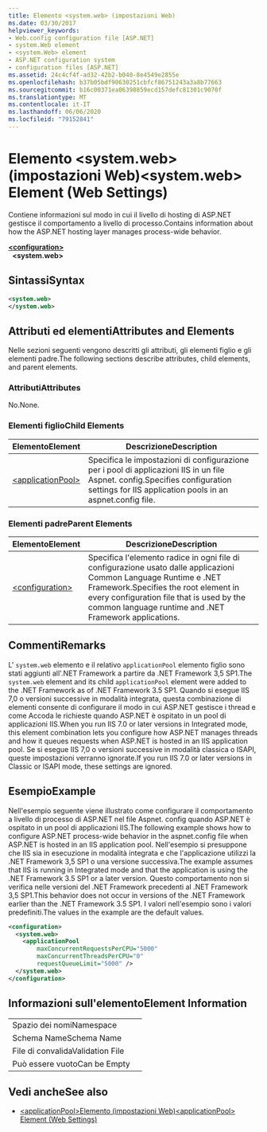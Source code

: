 ```yaml
---
title: Elemento <system.web> (impostazioni Web)
ms.date: 03/30/2017
helpviewer_keywords:
- Web.config configuration file [ASP.NET]
- system.Web element
- <system.Web> element
- ASP.NET configuration system
- configuration files [ASP.NET]
ms.assetid: 24c4cf4f-ad32-42b2-b040-8e4549e2855e
ms.openlocfilehash: b37b05bdf90630251cbfcf86751243a3a8b77663
ms.sourcegitcommit: b16c00371ea06398859ecd157defc81301c9070f
ms.translationtype: MT
ms.contentlocale: it-IT
ms.lasthandoff: 06/06/2020
ms.locfileid: "79152841"
---
```

# <a name="systemweb-element-web-settings"></a><span data-ttu-id="bbb75-102">Elemento \<system.web> (impostazioni Web)</span><span class="sxs-lookup"><span data-stu-id="bbb75-102">\<system.web> Element (Web Settings)</span></span>
<span data-ttu-id="bbb75-103">Contiene informazioni sul modo in cui il livello di hosting di ASP.NET gestisce il comportamento a livello di processo.</span><span class="sxs-lookup"><span data-stu-id="bbb75-103">Contains information about how the ASP.NET hosting layer manages process-wide behavior.</span></span>  
  
[**\<configuration>**](../configuration-element.md)  
&nbsp;&nbsp;**\<system.web>**  
  
## <a name="syntax"></a><span data-ttu-id="bbb75-104">Sintassi</span><span class="sxs-lookup"><span data-stu-id="bbb75-104">Syntax</span></span>  
  
```xml  
<system.web>  
</system.web>  
```  
  
## <a name="attributes-and-elements"></a><span data-ttu-id="bbb75-105">Attributi ed elementi</span><span class="sxs-lookup"><span data-stu-id="bbb75-105">Attributes and Elements</span></span>  

<span data-ttu-id="bbb75-106">Nelle sezioni seguenti vengono descritti gli attributi, gli elementi figlio e gli elementi padre.</span><span class="sxs-lookup"><span data-stu-id="bbb75-106">The following sections describe attributes, child elements, and parent elements.</span></span>  
  
### <a name="attributes"></a><span data-ttu-id="bbb75-107">Attributi</span><span class="sxs-lookup"><span data-stu-id="bbb75-107">Attributes</span></span>  

<span data-ttu-id="bbb75-108">No.</span><span class="sxs-lookup"><span data-stu-id="bbb75-108">None.</span></span>  
  
### <a name="child-elements"></a><span data-ttu-id="bbb75-109">Elementi figlio</span><span class="sxs-lookup"><span data-stu-id="bbb75-109">Child Elements</span></span>  
  
|<span data-ttu-id="bbb75-110">Elemento</span><span class="sxs-lookup"><span data-stu-id="bbb75-110">Element</span></span>|<span data-ttu-id="bbb75-111">Descrizione</span><span class="sxs-lookup"><span data-stu-id="bbb75-111">Description</span></span>|  
|-------------|-----------------|  
|[\<applicationPool>](applicationpool-element-web-settings.md)|<span data-ttu-id="bbb75-112">Specifica le impostazioni di configurazione per i pool di applicazioni IIS in un file Aspnet. config.</span><span class="sxs-lookup"><span data-stu-id="bbb75-112">Specifies configuration settings for IIS application pools in an aspnet.config file.</span></span>|  
  
### <a name="parent-elements"></a><span data-ttu-id="bbb75-113">Elementi padre</span><span class="sxs-lookup"><span data-stu-id="bbb75-113">Parent Elements</span></span>  
  
|<span data-ttu-id="bbb75-114">Elemento</span><span class="sxs-lookup"><span data-stu-id="bbb75-114">Element</span></span>|<span data-ttu-id="bbb75-115">Descrizione</span><span class="sxs-lookup"><span data-stu-id="bbb75-115">Description</span></span>|  
|-------------|-----------------|  
|[\<configuration>](../configuration-element.md)|<span data-ttu-id="bbb75-116">Specifica l'elemento radice in ogni file di configurazione usato dalle applicazioni Common Language Runtime e .NET Framework.</span><span class="sxs-lookup"><span data-stu-id="bbb75-116">Specifies the root element in every configuration file that is used by the common language runtime and .NET Framework applications.</span></span>|  
  
## <a name="remarks"></a><span data-ttu-id="bbb75-117">Commenti</span><span class="sxs-lookup"><span data-stu-id="bbb75-117">Remarks</span></span>  

<span data-ttu-id="bbb75-118">L' `system.web` elemento e il relativo `applicationPool` elemento figlio sono stati aggiunti all'.NET Framework a partire da .NET Framework 3,5 SP1.</span><span class="sxs-lookup"><span data-stu-id="bbb75-118">The `system.web` element and its child `applicationPool` element were added to the .NET Framework as of .NET Framework 3.5 SP1.</span></span> <span data-ttu-id="bbb75-119">Quando si esegue IIS 7,0 o versioni successive in modalità integrata, questa combinazione di elementi consente di configurare il modo in cui ASP.NET gestisce i thread e come Accoda le richieste quando ASP.NET è ospitato in un pool di applicazioni IIS.</span><span class="sxs-lookup"><span data-stu-id="bbb75-119">When you run IIS 7.0 or later versions in Integrated mode, this element combination lets you configure how ASP.NET manages threads and how it queues requests when ASP.NET is hosted in an IIS application pool.</span></span> <span data-ttu-id="bbb75-120">Se si esegue IIS 7,0 o versioni successive in modalità classica o ISAPI, queste impostazioni verranno ignorate.</span><span class="sxs-lookup"><span data-stu-id="bbb75-120">If you run IIS 7.0 or later versions in Classic or ISAPI mode, these settings are ignored.</span></span>  
  
## <a name="example"></a><span data-ttu-id="bbb75-121">Esempio</span><span class="sxs-lookup"><span data-stu-id="bbb75-121">Example</span></span>  

<span data-ttu-id="bbb75-122">Nell'esempio seguente viene illustrato come configurare il comportamento a livello di processo di ASP.NET nel file Aspnet. config quando ASP.NET è ospitato in un pool di applicazioni IIS.</span><span class="sxs-lookup"><span data-stu-id="bbb75-122">The following example shows how to configure ASP.NET process-wide behavior in the aspnet.config file when ASP.NET is hosted in an IIS application pool.</span></span> <span data-ttu-id="bbb75-123">Nell'esempio si presuppone che IIS sia in esecuzione in modalità integrata e che l'applicazione utilizzi la .NET Framework 3,5 SP1 o una versione successiva.</span><span class="sxs-lookup"><span data-stu-id="bbb75-123">The example assumes that IIS is running in Integrated mode and that the application is using the .NET Framework 3.5 SP1 or a later version.</span></span> <span data-ttu-id="bbb75-124">Questo comportamento non si verifica nelle versioni del .NET Framework precedenti al .NET Framework 3,5 SP1.</span><span class="sxs-lookup"><span data-stu-id="bbb75-124">This behavior does not occur in versions of the .NET Framework earlier than the .NET Framework 3.5 SP1.</span></span> <span data-ttu-id="bbb75-125">I valori nell'esempio sono i valori predefiniti.</span><span class="sxs-lookup"><span data-stu-id="bbb75-125">The values in the example are the default values.</span></span>  
  
```xml  
<configuration>  
  <system.web>  
    <applicationPool
        maxConcurrentRequestsPerCPU="5000"
        maxConcurrentThreadsPerCPU="0"
        requestQueueLimit="5000" />  
  </system.web>  
</configuration>  
```  
  
## <a name="element-information"></a><span data-ttu-id="bbb75-126">Informazioni sull'elemento</span><span class="sxs-lookup"><span data-stu-id="bbb75-126">Element Information</span></span>  
  
|||  
|-|-|  
|<span data-ttu-id="bbb75-127">Spazio dei nomi</span><span class="sxs-lookup"><span data-stu-id="bbb75-127">Namespace</span></span>||  
|<span data-ttu-id="bbb75-128">Schema Name</span><span class="sxs-lookup"><span data-stu-id="bbb75-128">Schema Name</span></span>||  
|<span data-ttu-id="bbb75-129">File di convalida</span><span class="sxs-lookup"><span data-stu-id="bbb75-129">Validation File</span></span>||  
|<span data-ttu-id="bbb75-130">Può essere vuoto</span><span class="sxs-lookup"><span data-stu-id="bbb75-130">Can be Empty</span></span>||  
  
## <a name="see-also"></a><span data-ttu-id="bbb75-131">Vedi anche</span><span class="sxs-lookup"><span data-stu-id="bbb75-131">See also</span></span>

- [<span data-ttu-id="bbb75-132">\<applicationPool>Elemento (impostazioni Web)</span><span class="sxs-lookup"><span data-stu-id="bbb75-132">\<applicationPool> Element (Web Settings)</span></span>](applicationpool-element-web-settings.md)
